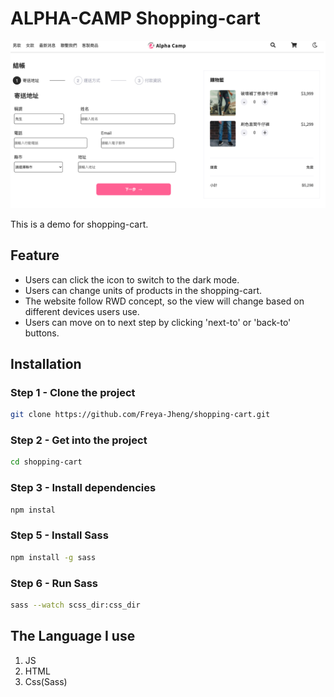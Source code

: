 # ALPHA-CAMP Shopping-cart
![image](https://github.com/Freya-Jheng/shopping-cart/blob/main/cover%20picture.png)

This is a demo for shopping-cart.

## Feature
* Users can click the icon to switch to the dark mode.
* Users can change units of products in the shopping-cart.
* The website follow RWD concept, so the view will change based on different devices users use.
* Users can move on to next step by clicking 'next-to' or 'back-to' buttons.

## Installation

### Step 1 - Clone the project
```bash
git clone https://github.com/Freya-Jheng/shopping-cart.git
```
### Step 2 - Get into the project 
```bash
cd shopping-cart
```
### Step 3 - Install dependencies
```bash
npm instal 
```
### Step 5 - Install Sass
```bash
npm install -g sass
```
### Step 6 - Run Sass
```bash
sass --watch scss_dir:css_dir
```

## The Language I use
1. JS
2. HTML
3. Css(Sass)
